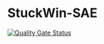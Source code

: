 # StuckWin-SAE
[![Quality Gate Status](https://sonarqube.lucas-besson.com/api/project_badges/measure?project=Do8E3FPTsrXAeDPKPtAcjTEHz4rL&metric=alert_status&token=ebf7e253c9c20182e163e2813a54366f6cc5a7ad)](https://sonarqube.lucas-besson.com/dashboard?id=Do8E3FPTsrXAeDPKPtAcjTEHz4rL)
